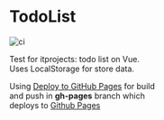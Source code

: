# TodoList

![ci](https://github.com/trosck/vue-todo/actions/workflows/build-docs.yml/badge.svg)

Test for itprojects: todo list on Vue.   
Uses LocalStorage for store data.


Using [Deploy to GitHub Pages](https://github.com/marketplace/actions/deploy-to-github-pages) for build   
and push in **gh-pages** branch which   
deploys to [Github Pages](https://trosck.github.io/vue-todo/)
